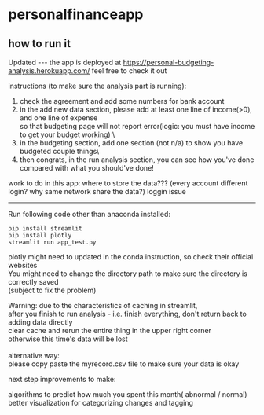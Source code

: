# personalfinanceapp
## how to run it
Updated ---
the app is deployed at https://personal-budgeting-analysis.herokuapp.com/
feel free to check it out

instructions (to make sure the analysis part is running):
1. check the agreement and add some numbers for bank account
2. in the add new data section, please add at least one line of income(>0), and one line of expense\
so that budgeting page will not report error(logic: you must have income to get your budget working) \
3. in the budgeting section, add one section (not n/a) to show you have budgeted couple things\
4. then congrats, in the run analysis section, you can see how you've done compared with what you should've done!

work to do in this app: 
where to store the data??? (every account different login? why same network share the data?) 
loggin issue

_____________________________________

Run following code other than anaconda installed: 
```
pip install streamlit
pip install plotly
streamlit run app_test.py
```
plotly might need to updated in the conda instruction, so check their official websites \
You might need to change the directory path to make sure the directory is correctly saved \
(subject to fix the problem) 

Warning: 
due to the characteristics of caching in streamlit, \
after you finish to run analysis - i.e. finish everything, don't return back to adding data directly\
clear cache and rerun the entire thing in the upper right corner\
otherwise this time's data will be lost \
\
alternative way:\
please copy paste the myrecord.csv file to make sure your data is okay 

next step improvements to make: 

algorithms to predict how much you spent this month( abnormal / normal) \
better visualization for categorizing changes and tagging 